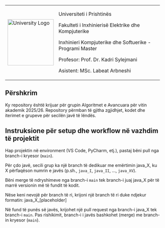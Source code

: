 <table border="0">
 <tr>
    <td><img src="https://upload.wikimedia.org/wikipedia/commons/thumb/e/e1/University_of_Prishtina_logo.svg/1200px-University_of_Prishtina_logo.svg.png" width="150" alt="University Logo" /></td>
    <td>
      <p>Universiteti i Prishtinës</p>
      <p>Fakulteti i Inxhinierisë Elektrike dhe Kompjuterike</p>
      <p>Inxhinieri Kompjuterike dhe Softuerike - Programi Master</p>
      <p>Profesor: Prof. Dr. Kadri Sylejmani</p>
      <p>Asistent: MSc. Labeat Arbneshi</p>
    </td>
 </tr>
</table>

## Përshkrim

Ky repository është krijuar për grupin Algoritmet e Avancuara për vitin akademik 2025/26. Repository përmban të gjitha zgjidhjet, kodet dhe iterimet e grupeve për secilën javë të lëndës.

## Instruksione për setup dhe workflow në vazhdim të projektit

Hap projektin në environment (VS Code, PyCharm, etj.), pastaj bëni pull nga branch-i kryesor (`main`).

Për çdo javë, secili grup ka një branch të dedikuar me emërtimin java_X, ku X përfaqëson numrin e javës (p.sh., `java_I`, `java_II`, …, `java_XV`).

Bëni merge të ndryshimeve nga branch-i `main` tek branch-i juaj java_X për të marrë versionin më të fundit të kodit.

Nëse keni nevojë për branch të ri, krijoni një branch të ri duke ndjekur formatin: java_X_[placeholder]

Në fund të punës së javës, krijohet një pull request nga branch-i java_X tek branch-i `main`. Pas rishikimit, branch-i i javës bashkohet (merge) me branch-in kryesor (`main`).
